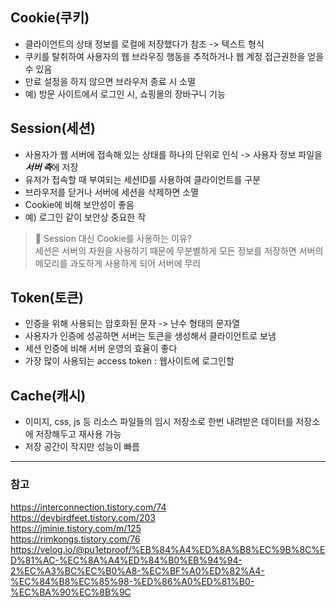 
## Cookie(쿠키)
- 클라이언트의 상태 정보를 로컬에 저장했다가 참조 -> 텍스트 형식
- 쿠키를 탈취하여 사용자의 웹 브라우징 행동을 추적하거나 웹 계정 접근권한을 얻을 수 있음
- 만료 설정을 하지 않으면 브라우저 종료 시 소멸
- 예) 방문 사이트에서 로그인 시, 쇼핑몰의 장바구니 기능


## Session(세션)
- 사용자가 웹 서버에 접속해 있는 상태를 하나의 단위로 인식 -> 사용자 정보 파일을 ***서버 측***에 저장
- 유저가 접속할 때 부여되는 세션ID를 사용하여 클라이언트를 구분
- 브라우저를 닫거나 서버에 세션을 삭제하면 소멸
- Cookie에 비해 보안성이 좋음
- 예) 로그인 같이 보안상 중요한 작


> 📌 Session 대신 Cookie를 사용하는 이유?<br/>
> 세션은 서버의 자원을 사용하기 때문에 무분별하게 모든 정보를 저장하면 서버의 메모리를 과도하게 사용하게 되어 서버에 무리


## Token(토큰)
- 인증을 위해 사용되는 암호화된 문자 -> 난수 형태의 문자열
- 사용자가 인증에 성공하면 서버는 토큰을 생성해서 클라이언트로 보냄
- 세션 인증에 비해 서버 운영의 효율이 좋다
- 가장 많이 사용되는 access token : 웹사이트에 로그인할 


## Cache(캐시)
- 이미지, css, js 등 리소스 파일들의 임시 저장소로 한번 내려받은 데이터를 저장소에 저장해두고 재사용 가능
- 저장 공간이 작지만 성능이 빠름


---

### 참고
https://interconnection.tistory.com/74<br/>
https://devbirdfeet.tistory.com/203<br/>
https://jminie.tistory.com/m/125<br/>
https://rimkongs.tistory.com/76<br/>
https://velog.io/@pu1etproof/%EB%84%A4%ED%8A%B8%EC%9B%8C%ED%81%AC-%EC%8A%A4%ED%84%B0%EB%94%94-2%EC%A3%BC%EC%B0%A8-%EC%BF%A0%ED%82%A4-%EC%84%B8%EC%85%98-%ED%86%A0%ED%81%B0-%EC%BA%90%EC%8B%9C
